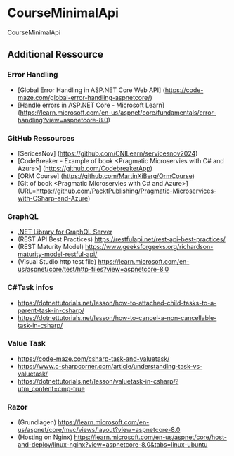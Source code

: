 # CourseMinimalApi
CourseMinimalApi


## Additional Ressource
### Error Handling
- [Global Error Handling in ASP.NET Core Web API] (https://code-maze.com/global-error-handling-aspnetcore/)
- [Handle errors in ASP.NET Core - Microsoft Learn] (https://learn.microsoft.com/en-us/aspnet/core/fundamentals/error-handling?view=aspnetcore-8.0)
### GitHub Ressources
- [SericesNov] (https://github.com/CNILearn/servicesnov2024)
- [CodeBreaker - Example of book <Pragmatic Microservies with C# and Azure>] (https://github.com/CodebreakerApp)
- [ORM Course] (https://github.com/MartinXiBerg/OrmCourse)
- [Git of book <Pragmatic Microservies with C# and Azure>] (URL=https://github.com/PacktPublishing/Pragmatic-Microservices-with-CSharp-and-Azure)
### GraphQL
- [.NET Library for GraphQL Server](https://entwickler.de/dotnet/graphql-backend-dotnet-hot-chocolate)
- (REST API Best Practices) https://restfulapi.net/rest-api-best-practices/
- (REST Maturity Model) https://www.geeksforgeeks.org/richardson-maturity-model-restful-api/
- (Visual Studio http test file) https://learn.microsoft.com/en-us/aspnet/core/test/http-files?view=aspnetcore-8.0
### C#Task infos
- https://dotnettutorials.net/lesson/how-to-attached-child-tasks-to-a-parent-task-in-csharp/
- https://dotnettutorials.net/lesson/how-to-cancel-a-non-cancellable-task-in-csharp/
### Value Task
- https://code-maze.com/csharp-task-and-valuetask/
- https://www.c-sharpcorner.com/article/understanding-task-vs-valuetask/
- https://dotnettutorials.net/lesson/valuetask-in-csharp/?utm_content=cmp-true
### Razor
- (Grundlagen) https://learn.microsoft.com/en-us/aspnet/core/mvc/views/layout?view=aspnetcore-8.0
- (Hosting on Nginx) https://learn.microsoft.com/en-us/aspnet/core/host-and-deploy/linux-nginx?view=aspnetcore-8.0&tabs=linux-ubuntu
